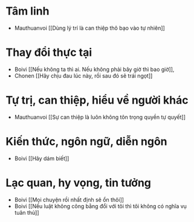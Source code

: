 # Tâm linh
- Mauthuanvoi [[Dùng lý trí là can thiệp thô bạo vào tự nhiên]]
# Thay đổi thực tại
- Boivi [[Nếu không ta thì ai. Nếu không phải bây giờ thì bao giờ]], 
- Chonen [[Hãy chịu đau lúc này, rồi sau đó sẽ trái ngọt]]
# Tự trị, can thiệp, hiểu về người khác
- Mauthuanvoi [[Sự can thiệp là luôn không tôn trọng quyền tự quyết]]
# Kiến thức, ngôn ngữ, diễn ngôn
- Boivi [[Hãy dám biết]]
# Lạc quan, hy vọng, tin tưởng
- Boivi [[Mọi chuyện rồi nhất định sẽ ổn thôi]]
- Boivi [[Nếu luật không công bằng đổi với tôi thì tôi không có nghĩa vụ tuân thủ]]